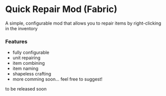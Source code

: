 # Quick Repair Mod (Fabric)

A simple, configurable mod that allows you to repair items by right-clicking in the inventory

### Features

* fully configurable
* unit repairing
* item combining
* item naming
* shapeless crafting
* more comming soon... feel free to suggest!

to be released soon
